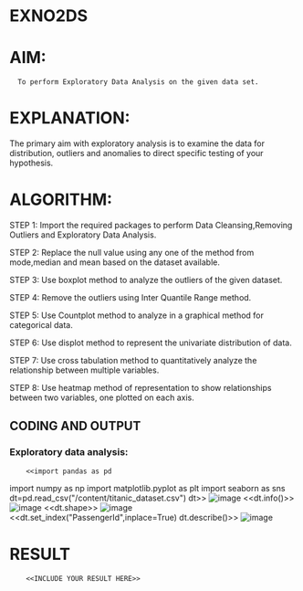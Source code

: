 # EXNO2DS
# AIM:
      To perform Exploratory Data Analysis on the given data set.
      
# EXPLANATION:
  The primary aim with exploratory analysis is to examine the data for distribution, outliers and anomalies to direct specific testing of your hypothesis.
  
# ALGORITHM:
STEP 1: Import the required packages to perform Data Cleansing,Removing Outliers and Exploratory Data Analysis.

STEP 2: Replace the null value using any one of the method from mode,median and mean based on the dataset available.

STEP 3: Use boxplot method to analyze the outliers of the given dataset.

STEP 4: Remove the outliers using Inter Quantile Range method.

STEP 5: Use Countplot method to analyze in a graphical method for categorical data.

STEP 6: Use displot method to represent the univariate distribution of data.

STEP 7: Use cross tabulation method to quantitatively analyze the relationship between multiple variables.

STEP 8: Use heatmap method of representation to show relationships between two variables, one plotted on each axis.

## CODING AND OUTPUT
### Exploratory data analysis:
        <<import pandas as pd
import numpy as np
import matplotlib.pyplot as plt
import seaborn as sns
dt=pd.read_csv("/content/titanic_dataset.csv")
dt>>
![image](https://github.com/Pandidharan/EXNO2DS/assets/118343569/0a395cca-fb18-43a3-8a3c-a2cebbb7bd62)
       <<dt.info()>>
![image](https://github.com/Pandidharan/EXNO2DS/assets/118343569/84c58eff-0ed0-4e6e-98bf-e3df414d3285)
       <<dt.shape>>
![image](https://github.com/Pandidharan/EXNO2DS/assets/118343569/fba476b9-f6b0-4547-a3fc-bf9ea28a9fd9)
       <<dt.set_index("PassengerId",inplace=True)
dt.describe()>>
![image](https://github.com/Pandidharan/EXNO2DS/assets/118343569/e9c7ae20-cf61-43eb-ae8a-2247e313ba6a)


# RESULT
        <<INCLUDE YOUR RESULT HERE>>
